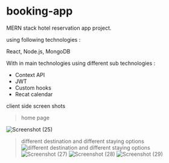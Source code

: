 # booking-app
MERN stack hotel reservation app project. 

using following technologies :

React, Node.js, MongoDB 

With in main technologies using  different sub technologies : 
- Context API
- JWT
- Custom hooks
- Recat calendar


client side screen shots


>home page

![Screenshot (25)](https://user-images.githubusercontent.com/70846234/174345545-34ef4aab-f7fb-4fe2-9689-204c96ac5d17.png)
> different destination and different staying options
![different destination and different staying options](https://user-images.githubusercontent.com/70846234/174349441-836a6a56-b91f-4eca-b621-9a3348fa62bd.png)
![Screenshot (27)](https://user-images.githubusercontent.com/70846234/174349497-17a1972a-ca9d-4eba-8349-f2e23167c831.png)
![Screenshot (28)](https://user-images.githubusercontent.com/70846234/174349505-639cf00c-4d73-4893-afc6-a62551f8af0f.png)
![Screenshot (29)](https://user-images.githubusercontent.com/70846234/174349507-a0c276ee-d528-4773-896d-5aab165422a9.png)

